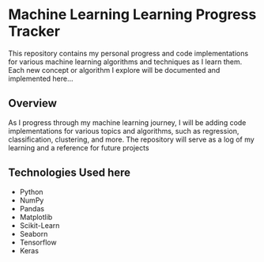 # Machine Learning Learning Progress Tracker

This repository contains my personal progress and code implementations for various machine learning algorithms and techniques as I learn them. Each new concept or algorithm I explore will be documented and implemented here...

## Overview

As I progress through my machine learning journey, I will be adding code implementations for various topics and algorithms, such as regression, classification, clustering, and more. The repository will serve as a log of my learning and a reference for future projects

## Technologies Used here

- Python
- NumPy
- Pandas
- Matplotlib
- Scikit-Learn
- Seaborn 
- Tensorflow
- Keras

